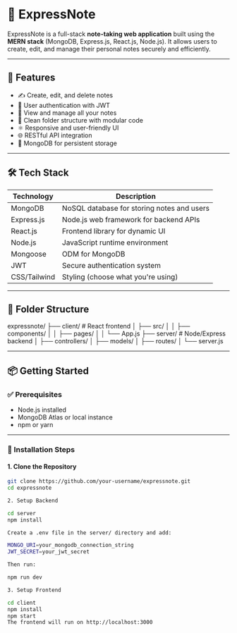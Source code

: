 # 📝 ExpressNote

ExpressNote is a full-stack **note-taking web application** built using the **MERN stack** (MongoDB, Express.js, React.js, Node.js). It allows users to create, edit, and manage their personal notes securely and efficiently.

---

## 🚀 Features

- ✍️ Create, edit, and delete notes
- 🔐 User authentication with JWT
- 📒 View and manage all your notes
- 📂 Clean folder structure with modular code
- ⚛️ Responsive and user-friendly UI
- 🌐 RESTful API integration
- 💾 MongoDB for persistent storage

---

## 🛠️ Tech Stack

| Technology    | Description                          |
|---------------|--------------------------------------|
| MongoDB       | NoSQL database for storing notes and users |
| Express.js    | Node.js web framework for backend APIs |
| React.js      | Frontend library for dynamic UI      |
| Node.js       | JavaScript runtime environment       |
| Mongoose      | ODM for MongoDB                      |
| JWT           | Secure authentication system         |
| CSS/Tailwind  | Styling (choose what you're using)   |

---

## 📁 Folder Structure

expressnote/
├── client/ # React frontend
│ ├── src/
│ │ ├── components/
│ │ ├── pages/
│ │ └── App.js
├── server/ # Node/Express backend
│ ├── controllers/
│ ├── models/
│ ├── routes/
│ └── server.js


---

## 📦 Getting Started

### ✅ Prerequisites

- Node.js installed
- MongoDB Atlas or local instance
- npm or yarn

---

### 🔧 Installation Steps

#### 1. Clone the Repository

```bash
git clone https://github.com/your-username/expressnote.git
cd expressnote

2. Setup Backend

cd server
npm install

Create a .env file in the server/ directory and add:

MONGO_URI=your_mongodb_connection_string
JWT_SECRET=your_jwt_secret

Then run:

npm run dev

3. Setup Frontend

cd client
npm install
npm start
The frontend will run on http://localhost:3000




